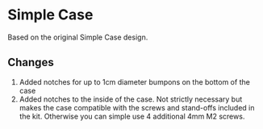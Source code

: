 # Simple Case
Based on the original Simple Case design.
## Changes
1. Added notches for up to 1cm diameter bumpons on the bottom of the case
2. Added notches to the inside of the case. Not strictly necessary but makes the case compatible with the screws and stand-offs included in the kit. Otherwise you can simple use 4 additional 4mm M2 screws.